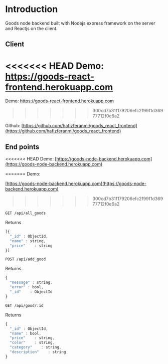 # Introduction

Goods node backend built with Nodejs express framework on the server and Reactjs on the client.


## Client
<<<<<<< HEAD
Demo: https://goods-react-frontend.herokuapp.com
=======
Demo:
https://goods-react-frontend.herokuapp.com
>>>>>>> 300cd7b31f179206efc2f99f1d36977712f0e6a2

Github: 
[https://github.com/hafizferanmi/goods_react_frontend](https://github.com/hafizferanmi/goods_react_frontend)

## End points

<<<<<<< HEAD
Demo: [https://goods-node-backend.herokuapp.com](https://goods-node-backend.herokuapp.com)



=======
Demo:

[https://goods-node-backend.herokuapp.com](https://goods-node-backend.herokuapp.com)



>>>>>>> 300cd7b31f179206efc2f99f1d36977712f0e6a2

```http
GET /api/all_goods
```
Returns

```javascript
[{
  "_id" : ObjectId,
  "name" : string,
  "price"    : string
}]
```

```http
POST /api/add_good
```
Returns

```javascript
{
  "message" : string,
  "error" : bool,
  "_id"    : ObjectId
}
```


```http
GET /api/good/:id
```
Returns

```javascript
{
  "_id" : ObjectId,
  "name" : bool,
  "price"    : string,
  "color"    : string,
  "category"    : string,
  "description"    : string
}
```



